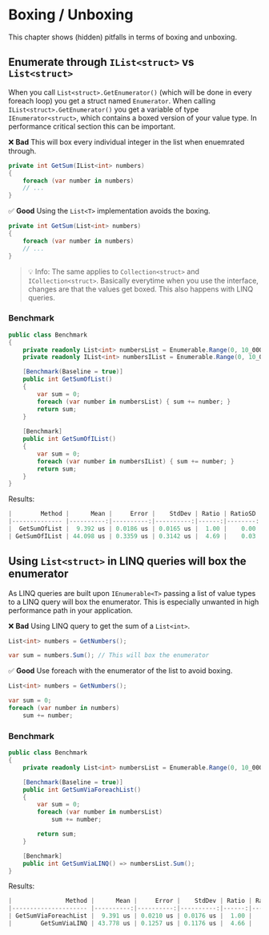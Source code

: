 # Boxing / Unboxing
This chapter shows (hidden) pitfalls in terms of boxing and unboxing.

## Enumerate through `IList<struct>` vs `List<struct>`
When you call `List<struct>.GetEnumerator()` (which will be done in every foreach loop) you get a struct named `Enumerator`. When calling `IList<struct>.GetEnumerator()` you get a variable of type `IEnumerator<struct>`, which contains a boxed version of your value type. In performance critical section this can be important.

❌ **Bad** This will box every individual integer in the list when enuemrated through.
```csharp
private int GetSum(IList<int> numbers)
{
    foreach (var number in numbers)
    // ...
}
```

✅ **Good** Using the `List<T>` implementation avoids the boxing.
```csharp
private int GetSum(List<int> numbers)
{
    foreach (var number in numbers)
    // ...
}
```

> 💡 Info: The same applies to `Collection<struct>` and `ICollection<struct>`. Basically everytime when you use the interface, changes are that the values get boxed.
> This also happens with LINQ queries.

### Benchmark
```csharp
public class Benchmark
{
    private readonly List<int> numbersList = Enumerable.Range(0, 10_000).ToList();
    private readonly IList<int> numbersIList = Enumerable.Range(0, 10_000).ToList();

    [Benchmark(Baseline = true)]
    public int GetSumOfList()
    {
        var sum = 0;
        foreach (var number in numbersList) { sum += number; }
        return sum;
    }
    
    [Benchmark]
    public int GetSumOfIList()
    {
        var sum = 0;
        foreach (var number in numbersIList) { sum += number; }
        return sum;
    }
}
```

Results:
```csharp
|        Method |      Mean |     Error |    StdDev | Ratio | RatioSD | Allocated | Alloc Ratio |
|-------------- |----------:|----------:|----------:|------:|--------:|----------:|------------:|
|  GetSumOfList |  9.392 us | 0.0186 us | 0.0165 us |  1.00 |    0.00 |         - |          NA |
| GetSumOfIList | 44.098 us | 0.3359 us | 0.3142 us |  4.69 |    0.03 |      40 B |          NA |
```

## Using `List<struct>` in LINQ queries will box the enumerator
As LINQ queries are built upon `IEnumerable<T>` passing a list of value types to a LINQ query will box the enumerator. This is especially unwanted in high performance path in your application.

❌ **Bad** Using LINQ query to get the sum of a `List<int>`.
```csharp
List<int> numbers = GetNumbers();

var sum = numbers.Sum(); // This will box the enumerator
```

✅ **Good** Use foreach with the enumerator of the list to avoid boxing.
```csharp
List<int> numbers = GetNumbers();

var sum = 0;
foreach (var number in numbers)
    sum += number;
```

### Benchmark
```csharp
public class Benchmark
{
    private readonly List<int> numbersList = Enumerable.Range(0, 10_000).ToList();

    [Benchmark(Baseline = true)]
    public int GetSumViaForeachList()
    {
        var sum = 0;
        foreach (var number in numbersList)
            sum += number;

        return sum;
    }

    [Benchmark]
    public int GetSumViaLINQ() => numbersList.Sum();
}

```

Results:
```csharp
|               Method |      Mean |     Error |    StdDev | Ratio | RatioSD | Allocated | Alloc Ratio |
|--------------------- |----------:|----------:|----------:|------:|--------:|----------:|------------:|
| GetSumViaForeachList |  9.391 us | 0.0210 us | 0.0176 us |  1.00 |    0.00 |         - |          NA |
|        GetSumViaLINQ | 43.778 us | 0.1257 us | 0.1176 us |  4.66 |    0.02 |      40 B |          NA |
```